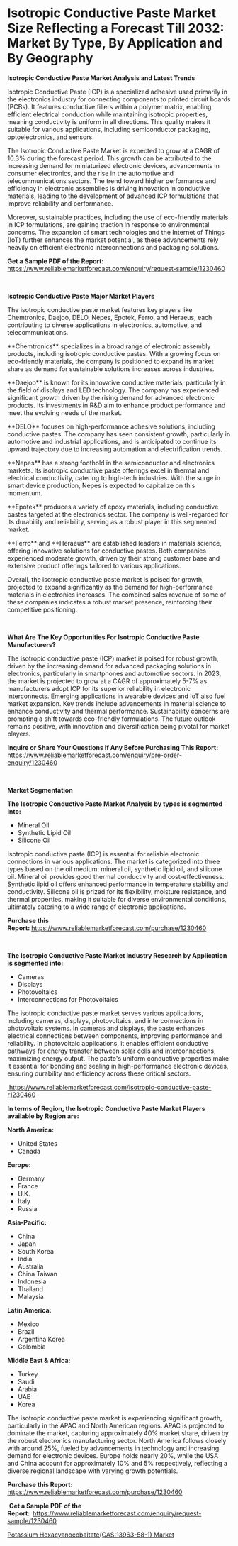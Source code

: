 <p><h1>Isotropic Conductive Paste Market Size Reflecting a Forecast Till 2032: Market By Type, By Application and By Geography</h1></p><p><strong>Isotropic Conductive Paste Market Analysis and Latest Trends</strong></p>
<p><p>Isotropic Conductive Paste (ICP) is a specialized adhesive used primarily in the electronics industry for connecting components to printed circuit boards (PCBs). It features conductive fillers within a polymer matrix, enabling efficient electrical conduction while maintaining isotropic properties, meaning conductivity is uniform in all directions. This quality makes it suitable for various applications, including semiconductor packaging, optoelectronics, and sensors.</p><p>The Isotropic Conductive Paste Market is expected to grow at a CAGR of 10.3% during the forecast period. This growth can be attributed to the increasing demand for miniaturized electronic devices, advancements in consumer electronics, and the rise in the automotive and telecommunications sectors. The trend toward higher performance and efficiency in electronic assemblies is driving innovation in conductive materials, leading to the development of advanced ICP formulations that improve reliability and performance.</p><p>Moreover, sustainable practices, including the use of eco-friendly materials in ICP formulations, are gaining traction in response to environmental concerns. The expansion of smart technologies and the Internet of Things (IoT) further enhances the market potential, as these advancements rely heavily on efficient electronic interconnections and packaging solutions.</p></p>
<p><strong>Get a Sample PDF of the Report:&nbsp;</strong> <a href="https://www.reliablemarketforecast.com/enquiry/request-sample/1230460?utm_campaign=1105&utm_medium=2&utm_source=Github&utm_content=ia&utm_term=03022025&utm_id=isotropic-conductive-paste">https://www.reliablemarketforecast.com/enquiry/request-sample/1230460</a></p>
<p>&nbsp;</p>
<p><strong>Isotropic Conductive Paste Major Market Players</strong></p>
<p><p>The isotropic conductive paste market features key players like Chemtronics, Daejoo, DELO, Nepes, Epotek, Ferro, and Heraeus, each contributing to diverse applications in electronics, automotive, and telecommunications.</p><p>**Chemtronics** specializes in a broad range of electronic assembly products, including isotropic conductive pastes. With a growing focus on eco-friendly materials, the company is positioned to expand its market share as demand for sustainable solutions increases across industries.</p><p>**Daejoo** is known for its innovative conductive materials, particularly in the field of displays and LED technology. The company has experienced significant growth driven by the rising demand for advanced electronic products. Its investments in R&D aim to enhance product performance and meet the evolving needs of the market.</p><p>**DELO** focuses on high-performance adhesive solutions, including conductive pastes. The company has seen consistent growth, particularly in automotive and industrial applications, and is anticipated to continue its upward trajectory due to increasing automation and electrification trends.</p><p>**Nepes** has a strong foothold in the semiconductor and electronics markets. Its isotropic conductive paste offerings excel in thermal and electrical conductivity, catering to high-tech industries. With the surge in smart device production, Nepes is expected to capitalize on this momentum.</p><p>**Epotek** produces a variety of epoxy materials, including conductive pastes targeted at the electronics sector. The company is well-regarded for its durability and reliability, serving as a robust player in this segmented market.</p><p>**Ferro** and **Heraeus** are established leaders in materials science, offering innovative solutions for conductive pastes. Both companies experienced moderate growth, driven by their strong customer base and extensive product offerings tailored to various applications.</p><p>Overall, the isotropic conductive paste market is poised for growth, projected to expand significantly as the demand for high-performance materials in electronics increases. The combined sales revenue of some of these companies indicates a robust market presence, reinforcing their competitive positioning.</p></p>
<p>&nbsp;</p>
<p><strong>What Are The Key Opportunities For Isotropic Conductive Paste Manufacturers?</strong></p>
<p><p>The isotropic conductive paste (ICP) market is poised for robust growth, driven by the increasing demand for advanced packaging solutions in electronics, particularly in smartphones and automotive sectors. In 2023, the market is projected to grow at a CAGR of approximately 5-7% as manufacturers adopt ICP for its superior reliability in electronic interconnects. Emerging applications in wearable devices and IoT also fuel market expansion. Key trends include advancements in material science to enhance conductivity and thermal performance. Sustainability concerns are prompting a shift towards eco-friendly formulations. The future outlook remains positive, with innovation and diversification being pivotal for market players.</p></p>
<p><strong>Inquire or Share Your Questions If Any Before Purchasing This Report:</strong> <a href="https://www.reliablemarketforecast.com/enquiry/pre-order-enquiry/1230460?utm_campaign=1105&utm_medium=2&utm_source=Github&utm_content=ia&utm_term=03022025&utm_id=isotropic-conductive-paste">https://www.reliablemarketforecast.com/enquiry/pre-order-enquiry/1230460</a></p>
<p>&nbsp;</p>
<p><strong>Market Segmentation</strong></p>
<p><strong>The Isotropic Conductive Paste Market Analysis by types is segmented into:</strong></p>
<p><ul><li>Mineral Oil</li><li>Synthetic Lipid Oil</li><li>Silicone Oil</li></ul></p>
<p><p>Isotropic conductive paste (ICP) is essential for reliable electronic connections in various applications. The market is categorized into three types based on the oil medium: mineral oil, synthetic lipid oil, and silicone oil. Mineral oil provides good thermal conductivity and cost-effectiveness. Synthetic lipid oil offers enhanced performance in temperature stability and conductivity. Silicone oil is prized for its flexibility, moisture resistance, and thermal properties, making it suitable for diverse environmental conditions, ultimately catering to a wide range of electronic applications.</p></p>
<p><strong>Purchase this Report:&nbsp;</strong><a href="https://www.reliablemarketforecast.com/purchase/1230460?utm_campaign=1105&utm_medium=2&utm_source=Github&utm_content=ia&utm_term=03022025&utm_id=isotropic-conductive-paste">https://www.reliablemarketforecast.com/purchase/1230460</a></p>
<p>&nbsp;</p>
<p><strong>The Isotropic Conductive Paste Market Industry Research by Application is segmented into:</strong></p>
<p><ul><li>Cameras</li><li>Displays</li><li>Photovoltaics</li><li>Interconnections for Photovoltaics</li></ul></p>
<p><p>The isotropic conductive paste market serves various applications, including cameras, displays, photovoltaics, and interconnections in photovoltaic systems. In cameras and displays, the paste enhances electrical connections between components, improving performance and reliability. In photovoltaic applications, it enables efficient conductive pathways for energy transfer between solar cells and interconnections, maximizing energy output. The paste's uniform conductive properties make it essential for bonding and sealing in high-performance electronic devices, ensuring durability and efficiency across these critical sectors.</p></p>
<p><a href="https://www.reliablemarketforecast.com/isotropic-conductive-paste-r1230460?utm_campaign=1105&utm_medium=2&utm_source=Github&utm_content=ia&utm_term=03022025&utm_id=isotropic-conductive-paste">&nbsp;https://www.reliablemarketforecast.com/isotropic-conductive-paste-r1230460</a></p>
<p><strong>In terms of Region, the Isotropic Conductive Paste Market Players available by Region are:</strong></p>
<p>
    <p> <strong> North America: </strong>
        <ul>
            <li>United States</li>
            <li>Canada</li>
        </ul>
        </p> 
    <p> <strong> Europe: </strong>
        <ul>
            <li>Germany</li>
            <li>France</li>
            <li>U.K.</li>
            <li>Italy</li>
            <li>Russia</li>
        </ul>
        </p> 
    <p> <strong> Asia-Pacific: </strong>
        <ul>
            <li>China</li>
            <li>Japan</li>
            <li>South Korea</li>
            <li>India</li>
            <li>Australia</li>
            <li>China Taiwan</li>
            <li>Indonesia</li>
            <li>Thailand</li>
            <li>Malaysia</li>
        </ul>
        </p> 
    <p> <strong> Latin America: </strong>
        <ul>
            <li>Mexico</li>
            <li>Brazil</li>
            <li>Argentina Korea</li>
            <li>Colombia</li>
        </ul>
        </p> 
    <p> <strong> Middle East & Africa: </strong>
        <ul>
            <li>Turkey</li>
            <li>Saudi</li>
            <li>Arabia</li>
            <li>UAE</li>
            <li>Korea</li>
        </ul>
    </p>
    </p>
<p><p>The isotropic conductive paste market is experiencing significant growth, particularly in the APAC and North American regions. APAC is projected to dominate the market, capturing approximately 40% market share, driven by the robust electronics manufacturing sector. North America follows closely with around 25%, fueled by advancements in technology and increasing demand for electronic devices. Europe holds nearly 20%, while the USA and China account for approximately 10% and 5% respectively, reflecting a diverse regional landscape with varying growth potentials.</p></p>
<p><strong>Purchase this Report: </strong><a href="https://www.reliablemarketforecast.com/purchase/1230460?utm_campaign=1105&utm_medium=2&utm_source=Github&utm_content=ia&utm_term=03022025&utm_id=isotropic-conductive-paste">https://www.reliablemarketforecast.com/purchase/1230460</a></p>
<p>&nbsp;<strong>Get a Sample PDF of the Report:&nbsp;&nbsp;</strong><a href="https://www.reliablemarketforecast.com/enquiry/request-sample/1230460?utm_campaign=1105&utm_medium=2&utm_source=Github&utm_content=ia&utm_term=03022025&utm_id=isotropic-conductive-paste">https://www.reliablemarketforecast.com/enquiry/request-sample/1230460</a></p>
<p><strong></strong></p>
<p><p><a href="https://github.com/prosalinda88/Market-Research-Report-List-7/blob/main/potassium-hexacyanocobaltatecas13963-58-1-market.md?utm_campaign=1105&utm_medium=2&utm_source=Github&utm_content=ia&utm_term=03022025&utm_id=isotropic-conductive-paste">Potassium Hexacyanocobaltate(CAS:13963-58-1) Market</a></p></p>